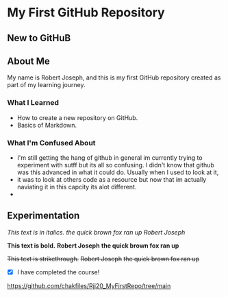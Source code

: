 # My First GitHub Repository

## New to GitHuB

## About Me
My name is Robert Joseph, and this is my first GitHub repository created as part of my learning journey.

### What I Learned
- How to create a new repository on GitHub.
- Basics of Markdown.


### What I'm Confused About
- I'm still getting the hang of github in general im currently trying to experiment with sutff but its all so confusing. I didn't know that github was this advanced in what it could do. Usually when I used to look at it,
- it was to look at others code as a resource but now that im actually naviating it in this capcity its alot different.
- 
## Experimentation
*This text is in italics.*
*the quick brown fox ran up*
*Robert Joseph*

**This text is bold.**
**Robert Joseph**
**the quick brown fox ran up**

~~This text is strikethrough.~~
~~Robert Joseph~~
~~the quick brown fox ran up~~

- [x] I have completed the course!

https://github.com/chakfiles/Rjj20_MyFirstRepo/tree/main
